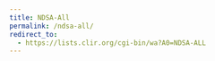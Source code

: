 ```yaml
---
title: NDSA-All
permalink: /ndsa-all/
redirect_to:
  - https://lists.clir.org/cgi-bin/wa?A0=NDSA-ALL
---
```

